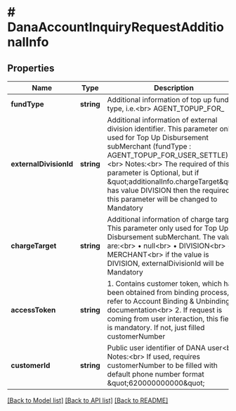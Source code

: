 # # DanaAccountInquiryRequestAdditionalInfo

## Properties

Name | Type | Description | Notes
------------ | ------------- | ------------- | -------------
**fundType** | **string** | Additional information of top up fund type, i.e.&lt;br&gt; AGENT_TOPUP_FOR_ |
**externalDivisionId** | **string** | Additional information of external division identifier. This parameter only used for Top Up Disbursement subMerchant (fundType : AGENT_TOPUP_FOR_USER_SETTLE)&lt;br&gt; Notes:&lt;br&gt; The required of this parameter is Optional, but if \&quot;additionalInfo.chargeTarget\&quot; has value DIVISION then the required of this parameter will be changed to Mandatory | [optional]
**chargeTarget** | **string** | Additional information of charge target. This parameter only used for Top Up Disbursement subMerchant. The value are:&lt;br&gt; • null&lt;br&gt; • DIVISION&lt;br&gt; • MERCHANT&lt;br&gt; if the value is DIVISION, externalDivisionId will be Mandatory | [optional]
**accessToken** | **string** | 1. Contains customer token, which has been obtained from binding process, refer to Account Binding &amp; Unbinding documentation&lt;br&gt; 2. If request is coming from user interaction, this field is mandatory. If not, just filled customerNumber | [optional]
**customerId** | **string** | Public user identifier of DANA user&lt;br&gt; Notes:&lt;br&gt; If used, requires customerNumber to be filled with default phone number format \&quot;620000000000\&quot; | [optional]

[[Back to Model list]](../../README.md#models) [[Back to API list]](../../README.md#endpoints) [[Back to README]](../../README.md)
